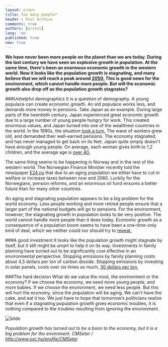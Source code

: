 ```yaml
---
layout: prawn
title: Too many people? 
header : Post Archive
comments: true
authors: [arstol]
lang: 'en'
published: true
new: true
---
```




**We have never been more people on the planet than we are today. During the last century we have seen an explosive growth in population. At the same time, there's been an enormous economic growth in the western world. Now it looks like the population growth is stagnating, and many believe that we will reach a peak around [2050.](http://www.guardian.co.uk/environment/2011/oct/26/population-crash-economy-good-planet) This is good news for the environment, which cannot handle more people. But will the economic growth also drop off as the population growth stagnates?**


###Unhelpful demographics
It is a question of demography. A young populace can create economic growth. An old populace works less, and demands more money in pensions. Take Japan as an example. During large parts of the twentieth century, Japan experienced great economic growth due to a large number of young people hungry for work. This created enormous values, and Japan turned into one of the wealthiest countries in the world. In the 1990s, the situation [took a turn.](http://www.guardian.co.uk/environment/2011/oct/26/population-crash-economy-good-planet) The wave of workers grew old, and demanded their well-earned pensions. The economy stagnated, and has never managed to get back on its feet. Japan quite simply doesn't have enough young people. On average, each woman gives birth to 1,2 children, and the average age is [over 40.](http://www.guardian.co.uk/environment/2011/oct/26/population-crash-economy-good-planet) 


The same thing seems to be happening in Norway and in the rest of the western world. The Norwegian Finance Minister recently told the newspaper [E24.no](http://e24.no/makro-og-politikk/sigbjoern-johnsen-mer-jobb-eller-velferdskutt-og-oekte-skatter/20332441) that due to an aging population we either have to cut in welfare or increase taxes between now and 2060. Luckily for the Norwegians, pension reforms, and an enormous oil fund ensures a better future than for many other countries. 


An aging and stagnating population appears to be a big problem for the world economy. Less people working and more retired people ensure that a larger part of the national budgets will go to pensions. For the environment, however, the stagnating growth in population looks to be very positive. The world cannot handle more people than it does today. Economic growth as a consequence of a population boom seems to have been a one-time-only kind of deal, which we neither could nor should try to [repeat.](http://www.guardian.co.uk/environment/2011/oct/26/population-crash-economy-good-planet) 


###A good investment
It looks like the population growth might stagnate by itself, but it still might be smart to help it on its way. Investments in family planning have turned out to be significantly cost effective in an environmental perspective. Stopping emissions by family planning costs about 4,5 dollars per ton of carbon dioxide. Stopping emissions by investing in solar panels, costs over six times as much, [30 dollars per ton.](http://www.guardian.co.uk/environment/2011/oct/31/stemming-population-growth-climate-change?intcmp=239)


###The hard decision
What do we value the most, the environment or the economy? If we choose the economy, we need more young people, and more babies. If we choose the environment, we need less people. But this will hurt the economy, since the population will be aging. We can't have the cake, and eat it too. We just have to hope that tomorrow’s politicians realize that even if a stagnating population growth gives economic troubles, it is nothing compared to the troubles resulting from ignoring the environment. 



![bilde](http://i.imgur.com/3lBcN8u.jpg)

*Population growth has turned out to be a boon to the economy, 
but it is a big problem for the enviroment.
CMSeter / http://www.sxc.hu/profile/CMSeter*




